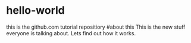 # hello-world
this is the github.com tutorial repositiory
#about this
This is the new stuff everyone is talking about.
Lets find out how it works.
